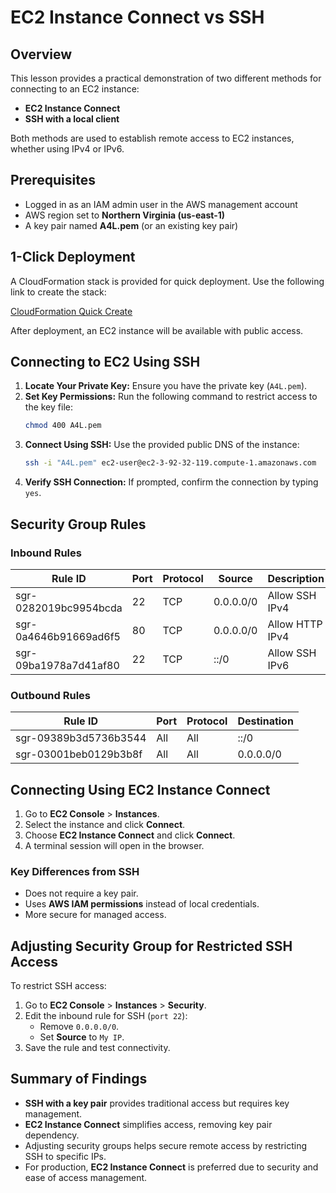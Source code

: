 # EC2 Instance Connect vs SSH

## Overview

This lesson provides a practical demonstration of two different methods for connecting to an EC2 instance:

- **EC2 Instance Connect**
- **SSH with a local client**

Both methods are used to establish remote access to EC2 instances, whether using IPv4 or IPv6.

## Prerequisites

- Logged in as an IAM admin user in the AWS management account
- AWS region set to **Northern Virginia (us-east-1)**
- A key pair named **A4L.pem** (or an existing key pair)

## 1-Click Deployment

A CloudFormation stack is provided for quick deployment. Use the following link to create the stack:

[CloudFormation Quick Create](https://us-east-1.console.aws.amazon.com/cloudformation/home?region=us-east-1#/stacks/quickcreate?templateURL=https://learn-cantrill-labs.s3.amazonaws.com/awscoursedemos/0021-aws-associate-ec2-instance-connect-vs-ssh/A4L_VPC_PUBLICINSTANCE_AL2023.yaml&stackName=EC2INSTANCECONNECTvsSSH)

After deployment, an EC2 instance will be available with public access.

## Connecting to EC2 Using SSH

1. **Locate Your Private Key:** Ensure you have the private key (`A4L.pem`).
2. **Set Key Permissions:** Run the following command to restrict access to the key file:
   ```sh
   chmod 400 A4L.pem
   ```
3. **Connect Using SSH:** Use the provided public DNS of the instance:
   ```sh
   ssh -i "A4L.pem" ec2-user@ec2-3-92-32-119.compute-1.amazonaws.com
   ```
4. **Verify SSH Connection:** If prompted, confirm the connection by typing `yes`.

## Security Group Rules

### **Inbound Rules**

| Rule ID               | Port | Protocol | Source    | Description     |
| --------------------- | ---- | -------- | --------- | --------------- |
| sgr-0282019bc9954bcda | 22   | TCP      | 0.0.0.0/0 | Allow SSH IPv4  |
| sgr-0a4646b91669ad6f5 | 80   | TCP      | 0.0.0.0/0 | Allow HTTP IPv4 |
| sgr-09ba1978a7d41af80 | 22   | TCP      | ::/0      | Allow SSH IPv6  |

### **Outbound Rules**

| Rule ID               | Port | Protocol | Destination |
| --------------------- | ---- | -------- | ----------- |
| sgr-09389b3d5736b3544 | All  | All      | ::/0        |
| sgr-03001beb0129b3b8f | All  | All      | 0.0.0.0/0   |

## Connecting Using EC2 Instance Connect

1. Go to **EC2 Console** > **Instances**.
2. Select the instance and click **Connect**.
3. Choose **EC2 Instance Connect** and click **Connect**.
4. A terminal session will open in the browser.

### Key Differences from SSH

- Does not require a key pair.
- Uses **AWS IAM permissions** instead of local credentials.
- More secure for managed access.

## Adjusting Security Group for Restricted SSH Access

To restrict SSH access:

1. Go to **EC2 Console** > **Instances** > **Security**.
2. Edit the inbound rule for SSH (`port 22`):
   - Remove `0.0.0.0/0`.
   - Set **Source** to `My IP`.
3. Save the rule and test connectivity.

## Summary of Findings

- **SSH with a key pair** provides traditional access but requires key management.
- **EC2 Instance Connect** simplifies access, removing key pair dependency.
- Adjusting security groups helps secure remote access by restricting SSH to specific IPs.
- For production, **EC2 Instance Connect** is preferred due to security and ease of access management.
